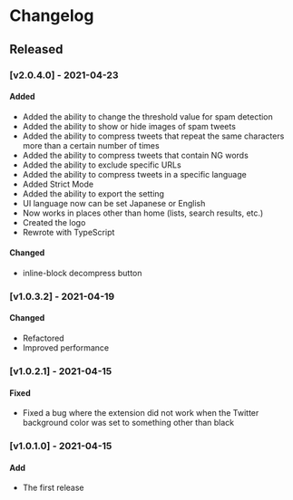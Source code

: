 # Changelog

## Released

### [v2.0.4.0] - 2021-04-23

#### Added

- Added the ability to change the threshold value for spam detection
- Added the ability to show or hide images of spam tweets
- Added the ability to compress tweets that repeat the same characters more than a certain number of times
- Added the ability to compress tweets that contain NG words
- Added the ability to exclude specific URLs
- Added the ability to compress tweets in a specific language
- Added Strict Mode
- Added the ability to export the setting
- UI language now can be set Japanese or English
- Now works in places other than home (lists, search results, etc.)
- Created the logo
- Rewrote with TypeScript

#### Changed

- inline-block decompress button

### [v1.0.3.2] - 2021-04-19

#### Changed

- Refactored
- Improved performance

### [v1.0.2.1] - 2021-04-15

#### Fixed

- Fixed a bug where the extension did not work when the Twitter background color was set to something other than black

### [v1.0.1.0] - 2021-04-15

#### Add

- The first release
